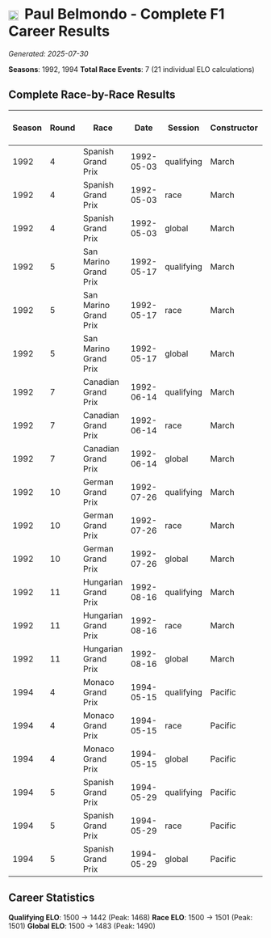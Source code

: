 # <img src="https://upload.wikimedia.org/wikipedia/commons/c/c3/Flag_of_France.svg" alt="France" width="20" height="auto" style="vertical-align: middle; margin-right: 5px;" onerror="this.outerHTML='🇫🇷'; this.style.marginRight='5px';"/> Paul Belmondo - Complete F1 Career Results

*Generated: 2025-07-30*

**Seasons**: 1992, 1994
**Total Race Events**: 7 (21 individual ELO calculations)

## Complete Race-by-Race Results

| Season | Round | Race | Date | Session | Constructor | Position | Starting ELO | ELO Change | Final ELO | Teammate | Teammate Position | Teammate Starting ELO | Teammate ELO Change | Teammate Final ELO |
|--------|-------|------|------|---------|-------------|----------|--------------|------------|-----------|----------|-------------------|----------------------|---------------------|-------------------|
| 1992 | 4 | Spanish Grand Prix | 1992-05-03 | qualifying | March | 23 | 1500 | -38 | 1462 | <img src="https://upload.wikimedia.org/wikipedia/commons/4/41/Flag_of_Austria.svg" alt="Austria" width="20" height="auto" style="vertical-align: middle; margin-right: 5px;" onerror="this.outerHTML='🇦🇹'; this.style.marginRight='5px';"/> Karl Wendlinger | 9 | N/A | N/A | N/A |
| 1992 | 4 | Spanish Grand Prix | 1992-05-03 | race | March | DNF | 1500 | N/A | 1500 | <img src="https://upload.wikimedia.org/wikipedia/commons/4/41/Flag_of_Austria.svg" alt="Austria" width="20" height="auto" style="vertical-align: middle; margin-right: 5px;" onerror="this.outerHTML='🇦🇹'; this.style.marginRight='5px';"/> Karl Wendlinger | 8 | N/A | N/A | N/A |
| 1992 | 4 | Spanish Grand Prix | 1992-05-03 | global | March | Q:23/R:DNF | 1500 | -11 | 1489 | <img src="https://upload.wikimedia.org/wikipedia/commons/4/41/Flag_of_Austria.svg" alt="Austria" width="20" height="auto" style="vertical-align: middle; margin-right: 5px;" onerror="this.outerHTML='🇦🇹'; this.style.marginRight='5px';"/> Karl Wendlinger | Q:9/R:8 | N/A | N/A | N/A |
| 1992 | 5 | San Marino Grand Prix | 1992-05-17 | qualifying | March | 24 | 1462 | -31 | 1431 | <img src="https://upload.wikimedia.org/wikipedia/commons/4/41/Flag_of_Austria.svg" alt="Austria" width="20" height="auto" style="vertical-align: middle; margin-right: 5px;" onerror="this.outerHTML='🇦🇹'; this.style.marginRight='5px';"/> Karl Wendlinger | 12 | N/A | N/A | N/A |
| 1992 | 5 | San Marino Grand Prix | 1992-05-17 | race | March | 13 | 1500 | -35 | 1465 | <img src="https://upload.wikimedia.org/wikipedia/commons/4/41/Flag_of_Austria.svg" alt="Austria" width="20" height="auto" style="vertical-align: middle; margin-right: 5px;" onerror="this.outerHTML='🇦🇹'; this.style.marginRight='5px';"/> Karl Wendlinger | 12 | N/A | N/A | N/A |
| 1992 | 5 | San Marino Grand Prix | 1992-05-17 | global | March | Q:24/R:13 | 1489 | -34 | 1455 | <img src="https://upload.wikimedia.org/wikipedia/commons/4/41/Flag_of_Austria.svg" alt="Austria" width="20" height="auto" style="vertical-align: middle; margin-right: 5px;" onerror="this.outerHTML='🇦🇹'; this.style.marginRight='5px';"/> Karl Wendlinger | Q:12/R:12 | N/A | N/A | N/A |
| 1992 | 7 | Canadian Grand Prix | 1992-06-14 | qualifying | March | 20 | 1431 | -25 | 1405 | <img src="https://upload.wikimedia.org/wikipedia/commons/4/41/Flag_of_Austria.svg" alt="Austria" width="20" height="auto" style="vertical-align: middle; margin-right: 5px;" onerror="this.outerHTML='🇦🇹'; this.style.marginRight='5px';"/> Karl Wendlinger | 12 | N/A | N/A | N/A |
| 1992 | 7 | Canadian Grand Prix | 1992-06-14 | race | March | DNF | 1465 | N/A | 1465 | <img src="https://upload.wikimedia.org/wikipedia/commons/4/41/Flag_of_Austria.svg" alt="Austria" width="20" height="auto" style="vertical-align: middle; margin-right: 5px;" onerror="this.outerHTML='🇦🇹'; this.style.marginRight='5px';"/> Karl Wendlinger | 4 | N/A | N/A | N/A |
| 1992 | 7 | Canadian Grand Prix | 1992-06-14 | global | March | Q:20/R:DNF | 1455 | -7 | 1447 | <img src="https://upload.wikimedia.org/wikipedia/commons/4/41/Flag_of_Austria.svg" alt="Austria" width="20" height="auto" style="vertical-align: middle; margin-right: 5px;" onerror="this.outerHTML='🇦🇹'; this.style.marginRight='5px';"/> Karl Wendlinger | Q:12/R:4 | N/A | N/A | N/A |
| 1992 | 10 | German Grand Prix | 1992-07-26 | qualifying | March | 22 | 1405 | -21 | 1384 | <img src="https://upload.wikimedia.org/wikipedia/commons/4/41/Flag_of_Austria.svg" alt="Austria" width="20" height="auto" style="vertical-align: middle; margin-right: 5px;" onerror="this.outerHTML='🇦🇹'; this.style.marginRight='5px';"/> Karl Wendlinger | 10 | N/A | N/A | N/A |
| 1992 | 10 | German Grand Prix | 1992-07-26 | race | March | 13 | 1465 | +35 | 1501 | <img src="https://upload.wikimedia.org/wikipedia/commons/4/41/Flag_of_Austria.svg" alt="Austria" width="20" height="auto" style="vertical-align: middle; margin-right: 5px;" onerror="this.outerHTML='🇦🇹'; this.style.marginRight='5px';"/> Karl Wendlinger | 16 | N/A | N/A | N/A |
| 1992 | 10 | German Grand Prix | 1992-07-26 | global | March | Q:22/R:13 | 1447 | +18 | 1466 | <img src="https://upload.wikimedia.org/wikipedia/commons/4/41/Flag_of_Austria.svg" alt="Austria" width="20" height="auto" style="vertical-align: middle; margin-right: 5px;" onerror="this.outerHTML='🇦🇹'; this.style.marginRight='5px';"/> Karl Wendlinger | Q:10/R:16 | N/A | N/A | N/A |
| 1992 | 11 | Hungarian Grand Prix | 1992-08-16 | qualifying | March | 17 | 1384 | +46 | 1431 | <img src="https://upload.wikimedia.org/wikipedia/commons/4/41/Flag_of_Austria.svg" alt="Austria" width="20" height="auto" style="vertical-align: middle; margin-right: 5px;" onerror="this.outerHTML='🇦🇹'; this.style.marginRight='5px';"/> Karl Wendlinger | 23 | N/A | N/A | N/A |
| 1992 | 11 | Hungarian Grand Prix | 1992-08-16 | race | March | 9 | 1501 | N/A | 1501 | <img src="https://upload.wikimedia.org/wikipedia/commons/4/41/Flag_of_Austria.svg" alt="Austria" width="20" height="auto" style="vertical-align: middle; margin-right: 5px;" onerror="this.outerHTML='🇦🇹'; this.style.marginRight='5px';"/> Karl Wendlinger | DNF | N/A | N/A | N/A |
| 1992 | 11 | Hungarian Grand Prix | 1992-08-16 | global | March | Q:17/R:9 | 1466 | +14 | 1479 | <img src="https://upload.wikimedia.org/wikipedia/commons/4/41/Flag_of_Austria.svg" alt="Austria" width="20" height="auto" style="vertical-align: middle; margin-right: 5px;" onerror="this.outerHTML='🇦🇹'; this.style.marginRight='5px';"/> Karl Wendlinger | Q:23/R:DNF | N/A | N/A | N/A |
| 1994 | 4 | Monaco Grand Prix | 1994-05-15 | qualifying | Pacific | 24 | 1500 | -32 | 1468 | Bertrand Gachot | 23 | N/A | N/A | N/A |
| 1994 | 4 | Monaco Grand Prix | 1994-05-15 | race | Pacific | DNF | 1500 | N/A | 1500 | Bertrand Gachot | DNF | N/A | N/A | N/A |
| 1994 | 4 | Monaco Grand Prix | 1994-05-15 | global | Pacific | Q:24/R:DNF | 1500 | -10 | 1490 | Bertrand Gachot | Q:23/R:DNF | N/A | N/A | N/A |
| 1994 | 5 | Spanish Grand Prix | 1994-05-29 | qualifying | Pacific | 26 | 1468 | -26 | 1442 | Bertrand Gachot | 25 | N/A | N/A | N/A |
| 1994 | 5 | Spanish Grand Prix | 1994-05-29 | race | Pacific | DNF | 1500 | N/A | 1500 | Bertrand Gachot | DNF | N/A | N/A | N/A |
| 1994 | 5 | Spanish Grand Prix | 1994-05-29 | global | Pacific | Q:26/R:DNF | 1490 | -8 | 1483 | Bertrand Gachot | Q:25/R:DNF | N/A | N/A | N/A |

## Career Statistics

**Qualifying ELO**: 1500 → 1442 (Peak: 1468)
**Race ELO**: 1500 → 1501 (Peak: 1501)
**Global ELO**: 1500 → 1483 (Peak: 1490)
